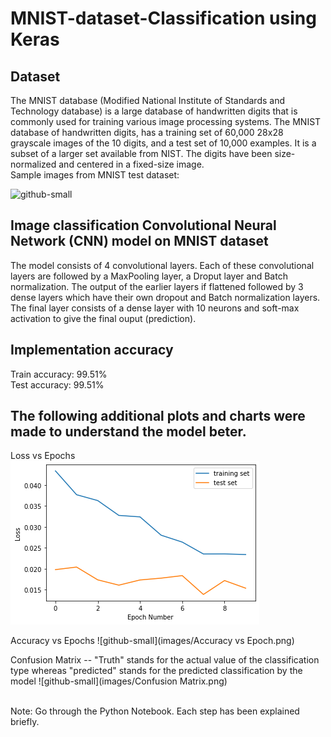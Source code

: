 # MNIST-dataset-Classification using Keras
## Dataset
The MNIST database (Modified National Institute of Standards and Technology database) is a large database of handwritten digits that is commonly used for training various image processing systems.
The MNIST database of handwritten digits, has a training set of 60,000 28x28 grayscale images of the 10 digits, and a test set of 10,000 examples. It is a subset of a larger set available from NIST. The digits have been size-normalized and centered in a fixed-size image.<br/>
Sample images from MNIST test dataset:<br/>

![github-small](https://upload.wikimedia.org/wikipedia/commons/2/27/MnistExamples.png)

## Image classification Convolutional Neural Network (CNN) model on MNIST dataset
The model consists of 4 convolutional layers. Each of these convolutional layers are followed by a MaxPooling layer, a Droput layer and Batch normalization. The output of the earlier layers if flattened followed by 3 dense layers which have their own dropout and Batch normalization layers. The final layer consists of a dense layer with 10 neurons and soft-max activation to give the final ouput (prediction).

## Implementation accuracy
Train accuracy: 99.51%<br/>
Test accuracy: 99.51%<br/>

## The following additional plots and charts were made to understand the model beter.
Loss vs Epochs
![github-small](images/Loss_vs_epoch.png)


Accuracy vs Epochs
![github-small](images/Accuracy vs Epoch.png)

Confusion Matrix -- "Truth" stands for the actual value of the classification type whereas "predicted" stands for the predicted classification by the model
![github-small](images/Confusion Matrix.png)

<br>
Note: Go through the Python Notebook. Each step has been explained briefly.
